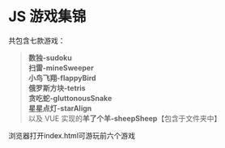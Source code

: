 # JS 游戏集锦

共包含七款游戏：

> **数独-sudoku**  
> **扫雷-mineSweeper**  
> **小鸟飞翔-flappyBird**  
> **俄罗斯方块-tetris**  
> **贪吃蛇-gluttonousSnake**  
> **星星点灯-starAlign**  
> 以及 VUE 实现的**羊了个羊-sheepSheep**【包含于文件夹中】  

浏览器打开index.html可游玩前六个游戏
